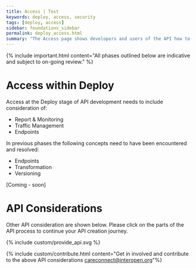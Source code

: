 ```yaml
---
title: Access | Test
keywords: deploy, access, security
tags: [deploy, access]
sidebar: foundations_sidebar
permalink: deploy_access.html
summary: "The Access page shows developers and users of the API how to access and call the API in the test environment"
---
```


{% include important.html content="All phases outlined below are indicative and subject to on-going review." %}

# Access within Deploy #

Access at the Deploy stage of API development needs to include consideration of:

- Report & Monitoring
- Traffic Management
- Endpoints

In previous phases the following concepts need to have been encountered and resolved:

- Endpoints
- Transformation
- Versioning

[Coming - soon]


# API Considerations #

Other API consideration are shown below. Please click on the parts of the API process to continue your API creation journey.

{% include custom/provide_api.svg %}

{% include custom/contribute.html content="Get in involved and contribute to the above API considerations careconnect@interopen.org"%}